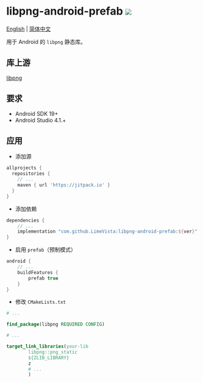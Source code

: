 # libpng-android-prefab [![](https://jitpack.io/v/LimeVista/libpng-android-prefab.svg)](https://jitpack.io/#LimeVista/libpng-android-prefab)

[English](README.md) | [简体中文](README-zhCN.md)

用于 Android 的 `libpng` 静态库。

## 库上游
[libpng](http://www.libpng.org/pub/png/libpng.html)

## 要求
* Android SDK 19+
* Android Studio 4.1.+

## 应用

* 添加源
```groovy
allprojects {
  repositories {
    // ...
    maven { url 'https://jitpack.io' }
  }
}
```

* 添加依赖
```groovy
dependencies {
    // ...
    implementation "com.github.LimeVista:libpng-android-prefab:${ver}"
}
```

* 启用 `prefab`（预制模式）
```groovy
android {
    // ...
    buildFeatures {
        prefab true
    }
}
```
* 修改 `CMakeLists.txt`
```cmake
# ...

find_package(libpng REQUIRED CONFIG)

# ...

target_link_libraries(your-lib
        libpng::png_static
        ${ZLIB_LIBRARY}
        z
        # ...
        )
```
